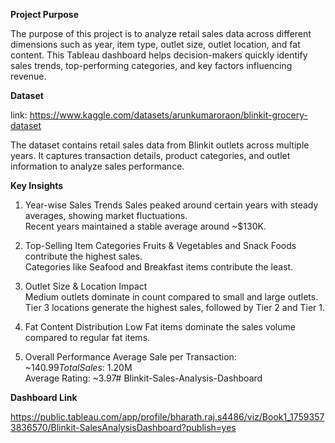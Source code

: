 **Project Purpose**

The purpose of this project is to analyze retail sales data across different dimensions such as year, item type, outlet size, outlet location, and fat content. This Tableau dashboard helps decision-makers quickly identify sales trends, top-performing categories, and key factors influencing revenue.

**Dataset**

link: https://www.kaggle.com/datasets/arunkumaroraon/blinkit-grocery-dataset

The dataset contains retail sales data from Blinkit outlets across multiple years. It captures transaction details, product categories, and outlet information to analyze sales performance.

**Key Insights**

1. Year-wise Sales Trends
   Sales peaked around certain years with steady averages, showing market fluctuations.  
   Recent years maintained a stable average around ~$130K.

2. Top-Selling Item Categories
   Fruits & Vegetables and Snack Foods contribute the highest sales.  
   Categories like Seafood and Breakfast items contribute the least.

3. Outlet Size & Location Impact  
   Medium outlets dominate in count compared to small and large outlets.  
   Tier 3 locations generate the highest sales, followed by Tier 2 and Tier 1.

4. Fat Content Distribution
   Low Fat items dominate the sales volume compared to regular fat items.  

5. Overall Performance
   Average Sale per Transaction: ~$140.99  
   Total Sales: ~$1.20M  
   Average Rating: ~3.97# Blinkit-Sales-Analysis-Dashboard

**Dashboard Link**

https://public.tableau.com/app/profile/bharath.raj.s4486/viz/Book1_17593573836570/Blinkit-SalesAnalysisDashboard?publish=yes
